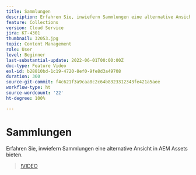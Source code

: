 ```yaml
---
title: Sammlungen
description: Erfahren Sie, inwiefern Sammlungen eine alternative Ansicht in AEM Assets bieten.
feature: Collections
version: Cloud Service
jira: KT-4301
thumbnail: 32053.jpg
topic: Content Management
role: User
level: Beginner
last-substantial-update: 2022-06-01T00:00:00Z
doc-type: Feature Video
exl-id: b28810bd-1c19-4720-8ef0-9fe8d3a49708
duration: 360
source-git-commit: f4c621f3a9caa8c2c64b8323312343fe421a5aee
workflow-type: ht
source-wordcount: '22'
ht-degree: 100%

---
```


# Sammlungen

Erfahren Sie, inwiefern Sammlungen eine alternative Ansicht in AEM Assets bieten.

>[!VIDEO](https://video.tv.adobe.com/v/32053?quality=12&learn=on)
